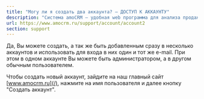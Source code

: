 ```yaml
---
title: "Могу ли я создать два аккаунта? — ДОСТУП К АККАУНТУ"
description: "Система amoCRM – удобная web программа для анализа продаж, доступная в режиме online из любой точки мира! Подробности узнавайте по указанным на сайте телефонам в Москве."
url: https://www.amocrm.ru/support/account/account2
section: support
---
```


Да, Вы можете создать, а так же быть добавленным сразу в несколько аккаунтов и использовать для входа в них один и тот же e-mail. При этом в одном аккаунте Вы можете быть администратором, а в другом обычным пользователем.

Чтобы создать новый аккаунт, зайдите на наш главный сайт [www.amocrm.ru](/), нажмите на имя пользователя и далее кнопку "Создать аккаунт".